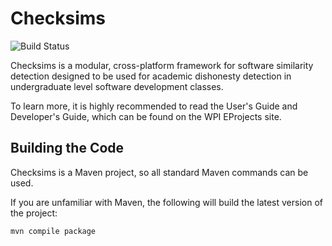 Checksims
=========

![Build Status](https://travis-ci.org/tmathmeyer/checksims.svg?branch=master)

Checksims is a modular, cross-platform framework for software similarity
detection designed to be used for academic dishonesty detection in undergraduate
level software development classes.

To learn more, it is highly recommended to read the User's Guide and Developer's
Guide, which can be found on the WPI EProjects site.


Building the Code
-----------------

Checksims is a Maven project, so all standard Maven commands can be used.

If you are unfamiliar with Maven, the following will build the latest version of
the project:

`mvn compile package`
